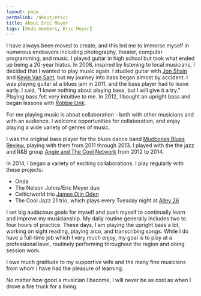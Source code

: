 ```yaml
---
layout: page
permalink: /about/eric/
title: About Eric Meyer
tags: [Onda members, Eric Meyer]
---
```


I have always been moved to create, and this led me to immerse myself in numerous endeavors including photography, theater, computer programming, and music. I played guitar in high school but took what ended up being a 20-year hiatus. In 2008, inspired by listening to local musicians, I decided that I wanted to play music again. I studied guitar with [Jon Shain](http://www.jonshain.com/) and [Kevin Van Sant](http://www.kevinvansant.com/), but my journey into bass began almost by accident. I was playing guitar at a blues jam in 2011, and the bass player had to leave early. I said, “I know nothing about playing bass, but I will give it a try.” Playing bass felt very intuitive to me. In 2012, I bought an upright bass and began lessons with [Robbie Link](http://robbielink.com/).

For me playing music is about collaboration - both with other musicians and with an audience. I welcome opportunities for collaboration, and enjoy playing a wide variety of genres of music.

I was the original bass player for the blues dance band [Mudbones Blues Review](http://www.facebook.com/Mudbones.Blues), playing with them from 2011 through 2013. I played with the the jazz and R&B group [Angie and The Cool Network](http://angieandthecoolnetwork.com/) from 2012 to 2014.

In 2014, I began a variety of exciting collaborations. I play regularly with these projects:

* Onda
* The Nelson Johns/Eric Meyer duo
* Celtic/world trio [James Olin Oden](http://www.jamesoden.com/)
* The Cool Jazz 21 trio, which plays every Tuesday night at [Alley 26](http://www.alleytwentysix.com/)

I set big audacious goals for myself and push myself to continually learn and improve my musicianship. My daily routine generally includes two to four hours of practice. These days, I am playing the upright bass a lot, working on sight reading, playing arco, and transcribing songs. While I do have a full-time job which I very much enjoy, my goal is to play at a professional level, routinely performing throughout the region and doing session work.

I owe much gratitude to my supportive wife and the many fine musicians from whom I have had the pleasure of learning.

No matter how good a musician I become, I will never be as cool as when I drove a fire truck for a living.
